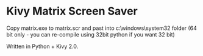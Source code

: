 # Kivy Matrix Screen Saver

Copy matrix.exe to matrix.scr and past into c:\windows\system32 folder (64 bit only - you can re-compile using 32bit python if you want 32 bit)

Written in Python + Kivy 2.0.
